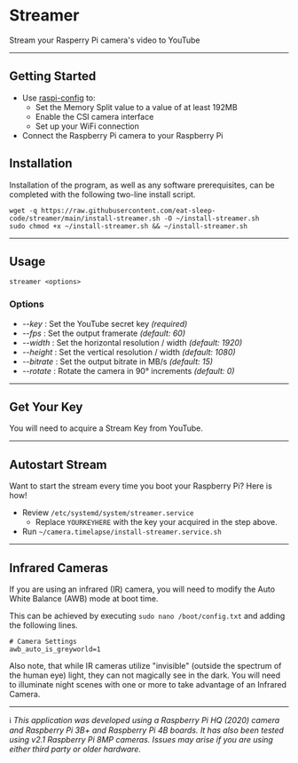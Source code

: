 # Streamer
Stream your Rasperry Pi camera's video to YouTube

---
## Getting Started

- Use [raspi-config](https://www.raspberrypi.org/documentation/configuration/raspi-config.md) to:
  - Set the Memory Split value to a value of at least 192MB
  - Enable the CSI camera interface
  - Set up your WiFi connection
- Connect the Raspberry Pi camera to your Raspberry Pi


## Installation

Installation of the program, as well as any software prerequisites, can be completed with the following two-line install script.

```
wget -q https://raw.githubusercontent.com/eat-sleep-code/streamer/main/install-streamer.sh -O ~/install-streamer.sh
sudo chmod +x ~/install-streamer.sh && ~/install-streamer.sh
```

---

## Usage
```
streamer <options>
```

### Options

+ _--key_ : Set the YouTube secret key    *(required)*
+ _--fps_ : Set the output framerate     *(default: 60)*
+ _--width_ : Set the horizontal resolution / width     *(default: 1920)*
+ _--height_ : Set the vertical resolution / width     *(default: 1080)*
+ _--bitrate_ : Set the output bitrate in MB/s   *(default: 15)*
+ _--rotate_ : Rotate the camera in 90&deg; increments     *(default: 0)*

---

## Get Your Key

You will need to acquire a Stream Key from YouTube.

---

## Autostart Stream
Want to start the stream every time you boot your Raspberry Pi?  Here is how!

* Review `/etc/systemd/system/streamer.service`
   * Replace `YOURKEYHERE` with the key your acquired in the step above.
* Run `~/camera.timelapse/install-streamer.service.sh`

---

## Infrared Cameras
If you are using an infrared (IR) camera, you will need to modify the Auto White Balance (AWB) mode at boot time.

This can be achieved by executing `sudo nano /boot/config.txt` and adding the following lines.

```
# Camera Settings 
awb_auto_is_greyworld=1
```

Also note, that while IR cameras utilize "invisible" (outside the spectrum of the human eye) light, they can not magically see in the dark.   You will need to illuminate night scenes with one or more to take advantage of an Infrared Camera.

---
:information_source: *This application was developed using a Raspberry Pi HQ (2020) camera and Raspberry Pi 3B+ and Raspberry Pi 4B boards. It has also been tested using v2.1 Raspberry Pi 8MP cameras.   Issues may arise if you are using either third party or older hardware.*

